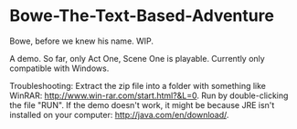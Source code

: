 # Bowe-The-Text-Based-Adventure
Bowe, before we knew his name. WIP.

A demo. So far, only Act One, Scene One is playable. Currently only compatible with Windows.

Troubleshooting: 
Extract the zip file into a folder with something like WinRAR: http://www.win-rar.com/start.html?&L=0. 
Run by double-clicking the file "RUN". If the demo doesn't work, it might be because JRE isn't installed on your computer: http://java.com/en/download/. 
